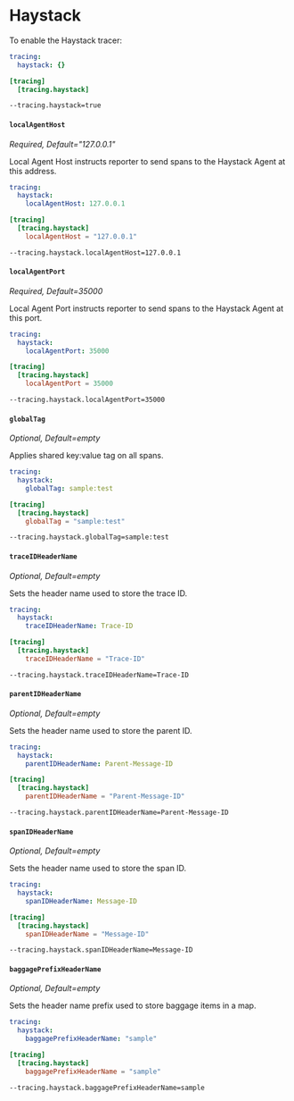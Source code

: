 # Haystack

To enable the Haystack tracer:

```yaml tab="File (YAML)"
tracing:
  haystack: {}
```

```toml tab="File (TOML)"
[tracing]
  [tracing.haystack]
```

```bash tab="CLI"
--tracing.haystack=true
```

#### `localAgentHost`

_Required, Default="127.0.0.1"_

Local Agent Host instructs reporter to send spans to the Haystack Agent at this address.

```yaml tab="File (YAML)"
tracing:
  haystack:
    localAgentHost: 127.0.0.1
```

```toml tab="File (TOML)"
[tracing]
  [tracing.haystack]
    localAgentHost = "127.0.0.1"
```

```bash tab="CLI"
--tracing.haystack.localAgentHost=127.0.0.1
```

#### `localAgentPort`

_Required, Default=35000_

Local Agent Port instructs reporter to send spans to the Haystack Agent at this port.

```yaml tab="File (YAML)"
tracing:
  haystack:
    localAgentPort: 35000
```

```toml tab="File (TOML)"
[tracing]
  [tracing.haystack]
    localAgentPort = 35000
```

```bash tab="CLI"
--tracing.haystack.localAgentPort=35000
```

#### `globalTag`

_Optional, Default=empty_

Applies shared key:value tag on all spans.

```yaml tab="File (YAML)"
tracing:
  haystack:
    globalTag: sample:test
```

```toml tab="File (TOML)"
[tracing]
  [tracing.haystack]
    globalTag = "sample:test"
```

```bash tab="CLI"
--tracing.haystack.globalTag=sample:test
```

#### `traceIDHeaderName`

_Optional, Default=empty_

Sets the header name used to store the trace ID.

```yaml tab="File (YAML)"
tracing:
  haystack:
    traceIDHeaderName: Trace-ID
```

```toml tab="File (TOML)"
[tracing]
  [tracing.haystack]
    traceIDHeaderName = "Trace-ID"
```

```bash tab="CLI"
--tracing.haystack.traceIDHeaderName=Trace-ID
```

#### `parentIDHeaderName`

_Optional, Default=empty_

Sets the header name used to store the parent ID.

```yaml tab="File (YAML)"
tracing:
  haystack:
    parentIDHeaderName: Parent-Message-ID
```

```toml tab="File (TOML)"
[tracing]
  [tracing.haystack]
    parentIDHeaderName = "Parent-Message-ID"
```

```bash tab="CLI"
--tracing.haystack.parentIDHeaderName=Parent-Message-ID
```

#### `spanIDHeaderName`

_Optional, Default=empty_

Sets the header name used to store the span ID.

```yaml tab="File (YAML)"
tracing:
  haystack:
    spanIDHeaderName: Message-ID
```

```toml tab="File (TOML)"
[tracing]
  [tracing.haystack]
    spanIDHeaderName = "Message-ID"
```

```bash tab="CLI"
--tracing.haystack.spanIDHeaderName=Message-ID
```

#### `baggagePrefixHeaderName`

_Optional, Default=empty_

Sets the header name prefix used to store baggage items in a map.

```yaml tab="File (YAML)"
tracing:
  haystack:
    baggagePrefixHeaderName: "sample"
```

```toml tab="File (TOML)"
[tracing]
  [tracing.haystack]
    baggagePrefixHeaderName = "sample"
```

```bash tab="CLI"
--tracing.haystack.baggagePrefixHeaderName=sample
```
